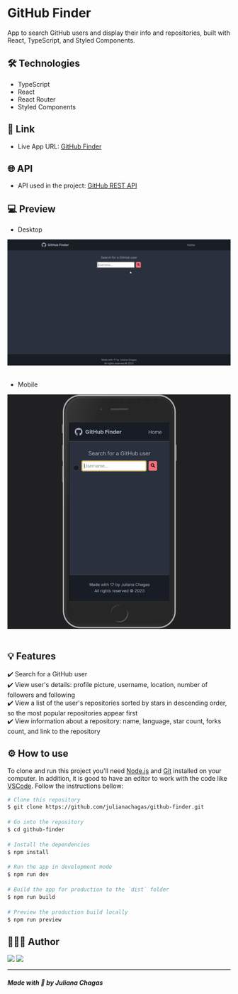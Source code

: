 # GitHub Finder

App to search GitHub users and display their info and repositories, built with React, TypeScript, and Styled Components.

## 🛠️ Technologies

- TypeScript
- React
- React Router
- Styled Components

## 🔗 Link

- Live App URL: [GitHub Finder](https://github-finder-julianachagas.netlify.app/)

## 🌐 API

- API used in the project: [GitHub REST API](https://docs.github.com/en/rest)

## 💻 Preview

- Desktop

<img src="github/preview-desktop.gif" alt=""/> <br/><br/>

- Mobile

<img src="github/preview-mobile.gif" alt=""/> <br/><br/>

## 💡 Features

✔️ Search for a GitHub user \
✔️ View user's details: profile picture, username, location, number of followers and following \
✔️ View a list of the user's repositories sorted by stars in descending order, so the most popular repositories appear first\
✔️ View information about a repository: name, language, star count, forks count, and link to the repository

## ⚙️ How to use

To clone and run this project you'll need [Node.js](https://nodejs.org/en/) and [Git](https://git-scm.com) installed on your computer. In addition, it is good to have an editor to work with the code like [VSCode](https://code.visualstudio.com/). Follow the instructions bellow:

```bash
# Clone this repository
$ git clone https://github.com/julianachagas/github-finder.git

# Go into the repository
$ cd github-finder

# Install the dependencies
$ npm install

# Run the app in development mode
$ npm run dev

# Build the app for production to the `dist` folder
$ npm run build

# Preview the production build locally
$ npm run preview

```

## 👩🏻‍💻 Author

<a href="https://www.linkedin.com/in/juliana--chagas/" target="_blank"><img src="https://img.shields.io/badge/LinkedIn-0077B5?style=for-the-badge&logo=linkedin&logoColor=white"></a>
<a href="https://twitter.com/JulianaCoding" target="_blank"><img src="https://img.shields.io/badge/Twitter-1DA1F2?style=for-the-badge&logo=twitter&logoColor=white"></a>

---

##### Made with 💜 by Juliana Chagas
